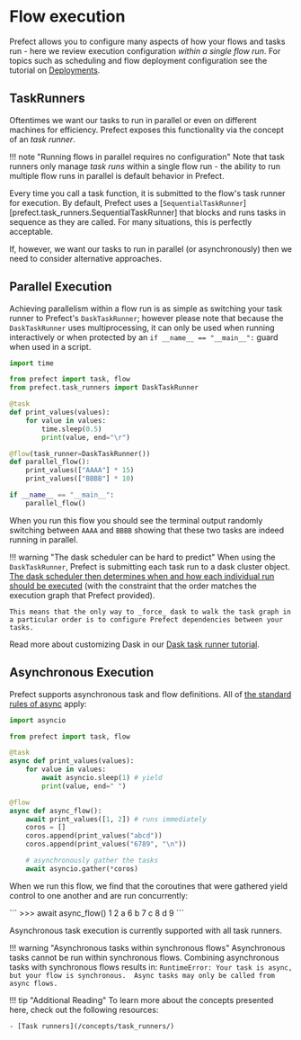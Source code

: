 # Flow execution

Prefect allows you to configure many aspects of how your flows and tasks run - here we review execution configuration _within a single flow run_.  For topics such as scheduling and flow deployment configuration see the tutorial on [Deployments](/tutorials/deployments/).

## TaskRunners

Oftentimes we want our tasks to run in parallel or even on different machines for efficiency.  Prefect exposes this functionality via the concept of an _task runner_.

!!! note "Running flows in parallel requires no configuration"
    Note that task runners only manage _task runs_ within a single flow run - the ability to run multiple flow runs in parallel is default behavior in Prefect.  

Every time you call a task function, it is submitted to the flow's task runner for execution.  By default, Prefect uses a [`SequentialTaskRunner`][prefect.task_runners.SequentialTaskRunner] that blocks and runs tasks in sequence as they are called.  For many situations, this is perfectly acceptable.

If, however, we want our tasks to run in parallel (or asynchronously) then we need to consider alternative approaches. 

## Parallel Execution

Achieving parallelism within a flow run is as simple as switching your task runner to Prefect's `DaskTaskRunner`; however please note that because the `DaskTaskRunner` uses multiprocessing, it can only be used when running interactively or when protected by an `if __name__ == "__main__":` guard when used in a script.

```python
import time

from prefect import task, flow
from prefect.task_runners import DaskTaskRunner

@task
def print_values(values):
    for value in values:
        time.sleep(0.5)
        print(value, end="\r")

@flow(task_runner=DaskTaskRunner())
def parallel_flow():
    print_values(["AAAA"] * 15)
    print_values(["BBBB"] * 10)

if __name__ == "__main__":
    parallel_flow()
```

When you run this flow you should see the terminal output randomly switching between `AAAA` and `BBBB` showing that these two tasks are indeed running in parallel.

!!! warning "The dask scheduler can be hard to predict"
    When using the `DaskTaskRunner`, Prefect is submitting each task run to a dask cluster object.  [The dask scheduler then determines when and how each individual run should be executed](https://distributed.dask.org/en/latest/scheduling-policies.html) (with the constraint that the order matches the execution graph that Prefect provided).  

    This means that the only way to _force_ dask to walk the task graph in a particular order is to configure Prefect dependencies between your tasks.

Read more about customizing Dask in our [Dask task runner tutorial](/tutorials/dask-task-runner/).

## Asynchronous Execution

Prefect supports asynchronous task and flow definitions.  All of [the standard rules of async](https://docs.python.org/3/library/asyncio-task.html) apply:

```python
import asyncio

from prefect import task, flow

@task
async def print_values(values):
    for value in values:
        await asyncio.sleep(1) # yield
        print(value, end=" ")

@flow
async def async_flow():
    await print_values([1, 2]) # runs immediately
    coros = [] 
    coros.append(print_values("abcd"))
    coros.append(print_values("6789", "\n"))

    # asynchronously gather the tasks
    await asyncio.gather(*coros)
```

When we run this flow, we find that the coroutines that were gathered yield control to one another and are run concurrently:

<div class="termy">
```
>>> await async_flow()
1 2 a 6 b 7 c 8 d 9
```
</div>

Asynchronous task execution is currently supported with all task runners.

!!! warning "Asynchronous tasks within synchronous flows"
    Asynchronous tasks cannot be run within synchronous flows.  Combining asynchronous tasks with synchronous flows results in:
    ```
    RuntimeError: Your task is async, but your flow is synchronous. 
    Async tasks may only be called from async flows.
    ```

!!! tip "Additional Reading"
    To learn more about the concepts presented here, check out the following resources:

    - [Task runners](/concepts/task_runners/)
